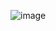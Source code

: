 ![image](https://github.com/Roocket77/Festival/assets/141678481/7133e12e-d81e-44e8-a89c-740b7479fe6a)
